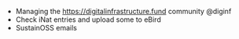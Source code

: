 - Managing the https://digitalinfrastructure.fund community @diginf
- Check iNat entries and upload some to eBird
- SustainOSS emails
